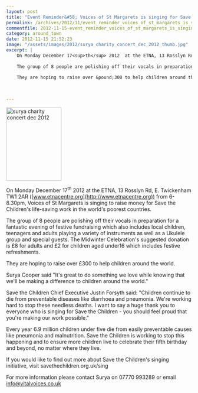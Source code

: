 ```yaml
---
layout: post
title: "Event Reminder&#58; Voices of St Margarets is singing for Save the Children - 17 December 2012"
permalink: /archives/2012/11/event_reminder_voices_of_st_margarets_is_singing_f.html
commentfile: 2012-11-15-event_reminder_voices_of_st_margarets_is_singing_f
category: around_town
date: 2012-11-15 21:52:23
image: "/assets/images/2012/surya_charity_concert_dec_2012_thumb.jpg"
excerpt: |
    On Monday December 17<sup>th</sup> 2012  at the ETNA, 13 Rosslyn Rd, E. Twickenham TW1 2AR  ("www.etnacentre.org":http://www.etnacentre.org) from 6-8.30pm, Voices of St Margarets  is singing to raise money for Save the Children's life-saving work in the world's poorest countries.
    
    The group of 8 people are polishing off their vocals in preparation for a fantastic evening of festive fundraising which also includes local children, teenagers and adults playing a variety of instruments as well as a Ukulele group and special guests. The Midwinter Celebration's suggested donation is &pound;8 for adults and &pound;2 for children aged under16 which includes festive refreshments.
    
    They are hoping to raise over &pound;300 to help children around the world.
    
    

---
```


<a href="/assets/images/2012/surya_charity_concert_dec_2012.jpg" title="See larger version of - surya charity concert dec 2012"><img src="/assets/images/2012/surya_charity_concert_dec_2012_thumb.jpg" width="150" height="199" alt="surya charity concert dec 2012" class="photo right" /></a>

On Monday December 17<sup>th</sup> 2012 at the ETNA, 13 Rosslyn Rd, E. Twickenham TW1 2AR ([www.etnacentre.org](http://www.etnacentre.org)) from 6-8.30pm, Voices of St Margarets is singing to raise money for Save the Children's life-saving work in the world's poorest countries.

The group of 8 people are polishing off their vocals in preparation for a fantastic evening of festive fundraising which also includes local children, teenagers and adults playing a variety of instruments as well as a Ukulele group and special guests. The Midwinter Celebration's suggested donation is £8 for adults and £2 for children aged under16 which includes festive refreshments.

They are hoping to raise over £300 to help children around the world.

Surya Cooper said "It's great to do something we love while knowing that we'll be making a difference to children around the world."

Save the Children Chief Executive Justin Forsyth said: "Children continue to die from preventable diseases like diarrhoea and pneumonia. We're working hard to stop these needless deaths. I want to say a huge thank you to everyone who is singing for Save the Children - you should feel proud that you're making our work possible."

Every year 6.9 million children under five die from easily preventable causes like pneumonia and malnutrition. Save the Children is working to stop this happening and to ensure more children live to celebrate their fifth birthday and beyond, no matter where they live.

If you would like to find out more about Save the Children's singing initiative, visit savethechildren.org.uk/sing

For more information please contact Surya on 07770 993289 or email <info@vitalvoices.co.uk>
